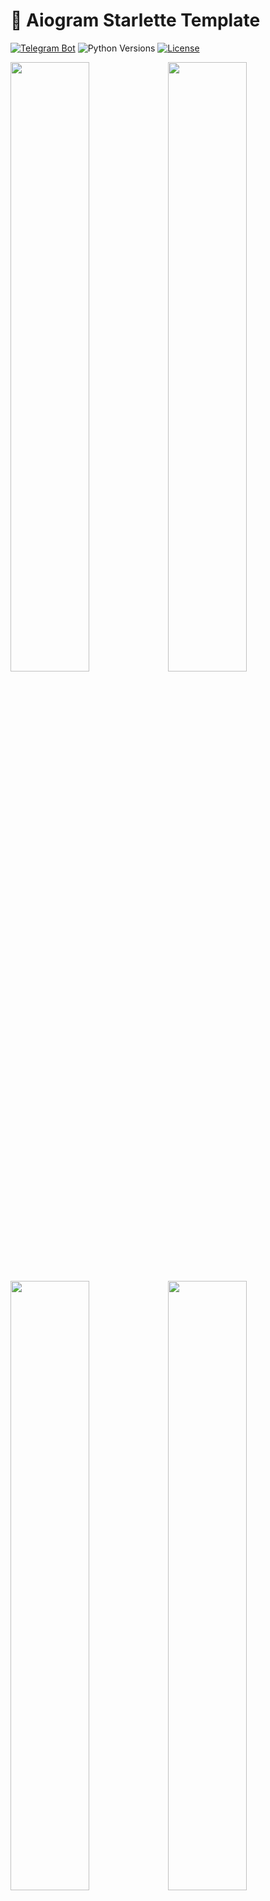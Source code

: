 # 🤖 Aiogram Starlette Template

[![Telegram Bot](https://img.shields.io/badge/Bot-grey?logo=telegram)](https://core.telegram.org/bots)
![Python Versions](https://img.shields.io/badge/Python-3.10-black?color=FFE873&labelColor=3776AB)
[![License](https://img.shields.io/github/license/nessshon/aiogram-starlette-template)](https://github.com/nessshon/aiogram-starlette-template/blob/main/LICENSE)

<img src="https://telegra.ph//file/550fe083f6eaa36c3f64b.jpg" width="50%"><img src="https://telegra.ph//file/20cf7d8a48597177e4f9b.jpg" width="50%">
<img src="https://telegra.ph//file/95075ad356b3b139b928a.jpg" width="50%"><img src="https://telegra.ph//file/77b0e2ca4c075c68fc30b.jpg" width="50%">

[![Starlette](https://img.shields.io/badge/Starlette-admin-white?logo=starlette&logoColor=black)](https://www.starlette.io/)
[![FastAPI](https://img.shields.io/badge/FastAPI-white?logo=fastapi&logoColor=green)](https://fastapi.tiangolo.com/)
[![Telegram](https://img.shields.io/badge/Login_Widget-white?logo=telegram&logoColor=blue)](https://telegram.org/)
[![PHPMyAdmin](https://img.shields.io/badge/PHPMyAdmin-white?logo=php&logoColor=green)](https://www.phpmyadmin.net/)
[![MySQL](https://img.shields.io/badge/MySQL-white?logo=mysql&logoColor=red)](https://www.mysql.com/)
[![Redis](https://img.shields.io/badge/Redis-Yes?logo=redis&color=white)](https://redis.io/)
[![Certbot](https://img.shields.io/badge/Certbot-white?logo=letsencrypt&logoColor=red)](https://certbot.eff.org/)
[![Nginx](https://img.shields.io/badge/Nginx-white?logo=nginx&logoColor=green)](https://www.nginx.com/)
[![Docker](https://img.shields.io/badge/Docker-blue?logo=docker&logoColor=white)](https://www.docker.com/)
## Features

- [Aiogram 3x](https://github.com/aiogram/aiogram/) as Telegram Bot API
- [FastAPI](https://github.com/tiangolo/fastapi/) for separate API Routes
- [Starlette-Admin](https://github.com/jowilf/starlette-admin/) as web Admin Panel
- [Telegram Login Widget](https://core.telegram.org/widgets/login/) for admin authorization

## Project Components:

* **MySQL** - Database management system.
* **Nginx** - Proxy server for routing and handling web requests.
* **Certbot** - SSL certificate management and issuance.
* **phpMyAdmin** - Web-based database administration tool.
* **Admin Panel** - Custom web interface for administrative tasks.
* **Telegram Bot** - Bot implementation for interacting on Telegram.
* **Redis** - In-memory data structure store, commonly used as a cache.

## Launch and deployment:

* Clone this repo:

    ```bash
    git clone https://github.com/nessshon/aiogram-starlette-template.git
    ```

* Go to the project folder:

    ```bash
    cd aiogram-starlette-template
    ```

* Clone environment variables file:

    ```bash
    cp .env.example .env
    ```

* Configure [environment variables](#environment-variables-reference) variables file:

    ```bash
    nano .env
    ```

<details>
<summary><b>Continuation for local launch</b></summary>

* Install dependencies

  ```bash
  pip install -r requirements.txt
  ```

* Launch project:

  ```bash
  python -m project
  ```

</details>

<details>
<summary><b>Continuation for server deployment</b></summary>

The deployment script handles the creation of containers for MySQL and Redis.\
Configures MySQL and Redis databases.\
Configures Nginx as a proxy server for web requests.\
Uses Certbot to generate and renew SSL certificates for secure communications.\
Launches the admin panel, Telegram Bot and phpMyAdmin.

* Change server_name on [phpmyadmin.conf](services/nginx/user_conf.d/phpmyadmin.conf):

  ```nginx
  server_name pma.example.com www.pma.example.com;
  ```

* Change server_name on [project.conf](services/nginx/user_conf.d/project.conf) :

  ```nginx
  server_name app.example.com www.app.example.com;
  ```

* Install Docker and docker-compose:

  ```bash
  sudo apt install docker.io docker-compose -y
  ```

* Deploy the project:

  ```bash
  docker-compose up --build
  ```

</details>

## Environment Variables Reference

<details>
<summary>Click to expand</summary>
Here is a reference guide for the environment variables used in the project:

| Variable            | Type | Description                                                   | Example Local             | Example Prod        |
|---------------------|------|---------------------------------------------------------------|---------------------------|---------------------|
| BOT_TOKEN           | str  | Bot token, obtained from [@BotFather](https://t.me/BotFather) | 123456:qweRTY             | 123456:qweRTY       | 
| BOT_USERNAME        | str  | The username of the bot                                       | same_bot                  | same_bot            |
| BOT_DEV_ID          | int  | User ID of the bot developer                                  | 123456789                 | 123456789           |
| BOT_ADMIN_ID        | int  | User ID of the bot administrator                              | 123456789                 | 123456789           |
| APP_URL             | str  | The domain of the webhook                                     | https://...ngrok.free.app | https://example.com |
| APP_HOST            | str  | The host address where the app is running                     | localhost                 | 0.0.0.0             |
| APP_PORT            | int  | The port number on which the app is listening                 | 8000                      | 8000                |
| WEBHOOK_SECRET      | str  | Secret key for securing the webhook                           | qwerty12345               | qwerty12345         |
| WEBHOOK_PATH        | str  | The path of the webhook                                       | /bot                      | /bot                |
| REDIS_HOST          | str  | The hostname or IP address of the Redis server                | localhost                 | redis               |
| REDIS_PORT          | int  | The port number on which the Redis server is running          | 6379                      | 6379                |
| REDIS_DB            | int  | The Redis database number                                     | 1                         | 1                   |
| MYSQL_ROOT_PASSWORD | str  | Root password for MySQL                                       | --skip--                  | root-password       |  
| MYSQL_HOST          | str  | The hostname or IP address of the database server             | localhost                 | localhost           |
| MYSQL_PORT          | int  | The port number on which the database server is running       | 3306                      | 3306                |
| MYSQL_USER          | str  | The username for accessing the database                       | user                      | user                |
| MYSQL_PASSWORD      | str  | The password for accessing the database                       | password                  | password            |
| MYSQL_DATABASE      | str  | The name of the database                                      | dbname                    | dbname              |
| CERTBOT_EMAIL       | str  | Email address for Certbot notifications                       | --skip--                  | example@mail.com    |

</details>

## Contribution

We welcome your contributions! If you have ideas for improvement or have identified a bug, please create an issue or
submit a pull request.

## Donations

**TON** - `EQC-3ilVr-W0Uc3pLrGJElwSaFxvhXXfkiQA3EwdVBHNNess`

**USDT** (TRC-20) - `TJjADKFT2i7jqNJAxkgeRm5o9uarcoLUeR`

## License

This repository is distributed under the [MIT License](LICENSE).
Feel free to use, modify, and distribute the code in accordance with the terms of the license.
